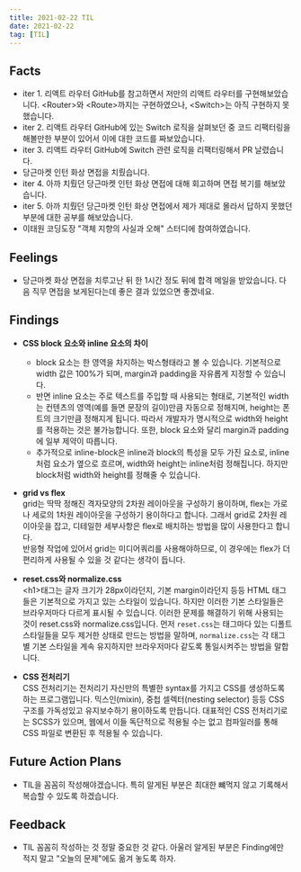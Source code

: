```yaml
---
title: 2021-02-22 TIL
date: 2021-02-22
tag: [TIL]
---
```


## Facts

- iter 1. 리액트 라우터 GitHub를 참고하면서 저만의 리액트 라우터를 구현해보았습니다. \<Router\>와 \<Route\>까지는 구현하였으나, \<Switch\>는 아직 구현하지 못했습니다.
- iter 2. 리액트 라우터 GitHub에 있는 Switch 로직을 살펴보던 중 코드 리팩터링을 해볼만한 부분이 있어서 이에 대한 코드를 짜보았습니다.
- iter 3. 리액트 라우터 GitHub에 Switch 관련 로직을 리팩터링해서 PR 날렸습니다.
- 당근마켓 인턴 화상 면접을 치뤘습니다.
- iter 4. 아까 치뤘던 당근마켓 인턴 화상 면접에 대해 회고하며 면접 복기를 해보았습니다.
- iter 5. 아까 치뤘던 당근마켓 인턴 화상 면접에서 제가 제대로 몰라서 답하지 못했던 부분에 대한 공부를 해보았습니다.
- 이태원 코딩도장 "객체 지향의 사실과 오해" 스터디에 참여하였습니다.

## Feelings

- 당근마켓 화상 면접을 치루고난 뒤 한 1시간 정도 뒤에 합격 메일을 받았습니다. 다음 직무 면접을 보게된다는데 좋은 결과 있었으면 좋겠네요.

## Findings

- **CSS block 요소와 inline 요소의 차이**  
  - block 요소는 한 영역을 차지하는 박스형태라고 볼 수 있습니다. 기본적으로 width 값은 100%가 되며, margin과 padding을 자유롭게 지정할 수 있습니다.  
  - 반면 inline 요소는 주로 텍스트를 주입할 때 사용되는 형태로, 기본적인 width는 컨텐츠의 영역(예를 들면 문장의 길이)만큼 자동으로 정해지며, height는 폰트의 크기만큼 정해지게 됩니다. 따라서 개발자가 명시적으로 width와 height를 적용하는 것은 불가능합니다. 또한, block 요소와 달리 margin과 padding에 일부 제약이 따릅니다.  
  - 추가적으로 inline-block은 inline과 block의 특성을 모두 가진 요소로, inline처럼 요소가 옆으로 흐르며, width와 height는 inline처럼 정해집니다. 하지만 block처럼 width와 height를 정해줄 수 있습니다.

- **grid vs flex**  
  grid는 딱딱 정해진 격자모양의 2차원 레이아웃을 구성하기 용이하며, flex는 가로나 세로의 1차원 레이아웃을 구성하기 용이하다고 합니다. 그래서 grid로 2차원 레이아웃을 잡고, 디테일한 세부사항은 flex로 배치하는 방법을 많이 사용한다고 합니다.  
  반응형 작업에 있어서 grid는 미디어쿼리를 사용해야하므로, 이 경우에는 flex가 더 편리하게 사용될 수 있을 것 같다는 생각이 듭니다.

- **reset.css와 normalize.css**  
  \<h1\>태그는 글자 크기가 28px이라던지, 기본 margin이라던지 등등 HTML 태그들은 기본적으로 가지고 있는 스타일이 있습니다. 하지만 이러한 기본 스타일들은 브라우저마다 다르게 표시될 수 있습니다. 이러한 문제를 해결하기 위해 사용되는 것이 reset.css와 normalize.css입니다.
  먼저 `reset.css`는 태그마다 있는 디폴트 스타일들을 모두 제거한 상태로 만드는 방법을 말하며, `normalize.css`는 각 태그별 기본 스타일을 계속 유지하지만 브라우저마다 같도록 통일시켜주는 방법을 말합니다.

- **CSS 전처리기**  
  CSS 전처리기는 전처리기 자신만의 특별한 syntax를 가지고 CSS를 생성하도록 하는 프로그램입니다. 믹스인(mixin), 중첩 셀렉터(nesting selector) 등등 CSS 구조를 가독성있고 유지보수하기 용이하도록 만듭니다. 대표적인 CSS 전처리기로는 SCSS가 있으며, 웹에서 이들 독단적으로 적용될 수는 없고 컴파일러를 통해 CSS 파일로 변환된 후 적용될 수 있습니다.

## Future Action Plans

- TIL을 꼼꼼히 작성해야겠습니다. 특히 알게된 부분은 최대한 뺴먹지 않고 기록해서 복습할 수 있도록 하겠습니다.

## Feedback

- TIL 꼼꼼히 작성하는 것 정말 중요한 것 같다. 아울러 알게된 부분은 Finding에만 적지 말고 "오늘의 문제"에도 옮겨 놓도록 하자.
